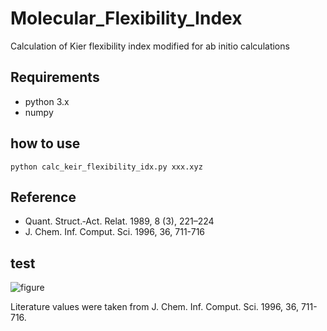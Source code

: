 # Molecular_Flexibility_Index
Calculation of Kier flexibility index modified for ab initio calculations

## Requirements
 - python 3.x
 - numpy

## how to use

```
python calc_keir_flexibility_idx.py xxx.xyz
```

## Reference
 - Quant. Struct.‐Act. Relat. 1989, 8 (3), 221–224
 - J. Chem. Inf. Comput. Sci. 1996, 36, 711-716


## test

![figure](https://github.com/user-attachments/assets/4646e530-972e-42e5-ae3b-26d31574189e)

Literature values were taken from J. Chem. Inf. Comput. Sci. 1996, 36, 711-716.
